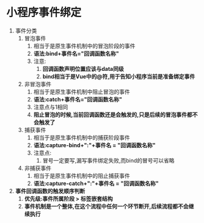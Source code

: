 # 小程序事件绑定

1. 事件分类
   1. 冒泡事件
      1. 相当于是原生事件机制中的冒泡阶段的事件
      2. **语法:bind+事件名="回调函数名称"**
      3. 注意:
         1. **回调函数声明位置应该与data同级**
         2. **bind相当于是Vue中的@符,用于告知小程序当前是准备绑定事件**
   2. 非冒泡事件
      1. 相当于是原生事件机制中阻止冒泡的事件
      2. **语法:catch+事件名="回调函数名称"**
      3. 注意点与1相同
      4. **阻止冒泡的时候,当前回调函数还是会触发的,只是后续的冒泡事件都不会触发了**
   3. 捕获事件
      1. 相当于是原生事件机制中的捕获阶段事件
      2. **语法:capture-bind+":"+事件名 = "回调函数名称"**
      3. 注意点:
         1. 冒号一定要写,漏写事件绑定失败,而bind的冒号可以省略
   4. 非捕获事件
      1. 相当于是原生事件机制中的阻止捕获事件
      2. **语法:capture-catch+":"+事件名 = "回调函数名称"**
2. **事件回调函数的触发顺序判断**
   1. **优先级:事件所属阶段 > 标签嵌套结构**
   2. **事件机制是一个整体,在这个流程中任何一个环节断开,后续流程都不会继续执行**